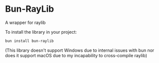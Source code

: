 # Bun-RayLib

A wrapper for raylib

To install the library in your project:

```bash
bun install bun-raylib
```

(This library doesn't support Windows due to internal issues with bun nor does it support macOS due to my incapability to cross-compile raylib)